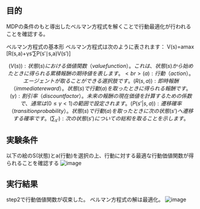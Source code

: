 ## 目的

MDPの条件のもと導出したベルマン方程式を解くことで行動最適化が行われることを確認する。

ベルマン方程式の基本形
ベルマン方程式は次のように表されます：
V(s)=amax​[R(s,a)+γs′∑​P(s′∣s,a)V(s′)]

```math
(V(s)): 状態 (s) における価値関数（value function）。これは、状態 (s) から始めたときに得られる累積報酬の期待値を表します。<br>
(a): 行動（action）。エージェントが取ることができる選択肢です。
(R(s, a)): 即時報酬（immediate reward）。状態 (s) で行動 (a) を取ったときに得られる報酬です。
(\gamma): 割引率（discount factor）。未来の報酬の現在価値を計算するための係数で、通常は (0 \leq \gamma < 1) の範囲で設定されます。
(P(s’|s, a)): 遷移確率（transition probability）。状態 (s) で行動 (a) を取ったときに次の状態 (s’) へ遷移する確率です。
(\sum_{s’}): 次の状態 (s’) についての総和を取ることを示します。
```

## 実験条件
以下の絵のS(状態)とa(行動)を選択の上、行動に対する最適な行動価値関数が得られることを確認する
![image](https://github.com/user-attachments/assets/dd39b572-3d8e-4bd7-a331-8b114297df63)



## 実行結果
step2で行動価値関数が収束した。
ベルマン方程式の解は最適化。
![image](https://github.com/user-attachments/assets/24b14174-9b32-4e87-b20b-e1c0ebe68058)

